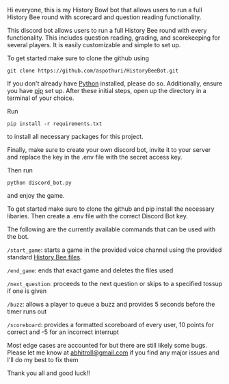 Hi everyone, this is my History Bowl bot that allows users to run a full History Bee round with scorecard and question reading functionality.

This discord bot allows users to run a full History Bee round with every functionality. This includes question reading, grading, and scorekeeping for several players. It is easily customizable and simple to set up.

To get started make sure to clone the github using

```
git clone https://github.com/aspothuri/HistoryBeeBot.git
```

If you don't already have [Python](https://www.python.org/downloads/) installed, please do so. Additionally, ensure you have [pip](https://pip.pypa.io/en/stable/installation/) set up. After these initial steps, open up the directory in a terminal of your choice.

Run 

```
pip install -r requirements.txt
```

to install all necessary packages for this project.

Finally, make sure to create your own discord bot, invite it to your server and replace the key in the .env file with the secret access key.

Then run 

```
python discord_bot.py
```

and enjoy the game.

To get started make sure to clone the github and pip install the necessary libaries. Then create a .env file with the correct Discord Bot key.


The following are the currently available commands that can be used with the bot.

`/start_game`: starts a game in the provided voice channel using the provided standard [History Bee files](https://www.iacompetitions.com/resources-national-history-bee/).

`/end_game`: ends that exact game and deletes the files used

`/next_question`: proceeds to the next question or skips to a specified tossup if one is given

`/buzz`: allows a player to queue a buzz and provides 5 seconds before the timer runs out

`/scoreboard`: provides a formatted scoreboard of every user, 10 points for correct and -5 for an incorrect interrupt


Most edge cases are accounted for but there are still likely some bugs. Please let me know at abhitroll@gmail.com if you find any major issues and I'll do my best to fix them

Thank you all and good luck!!

